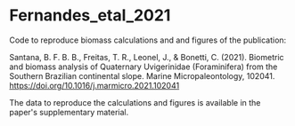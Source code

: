 # Fernandes_etal_2021
Code to reproduce biomass calculations and and figures of the publication:

Santana, B. F. B. B., Freitas, T. R., Leonel, J., & Bonetti, C. (2021). Biometric and biomass analysis of Quaternary Uvigerinidae (Foraminifera) from the Southern Brazilian continental slope. Marine Micropaleontology, 102041. https://doi.org/10.1016/j.marmicro.2021.102041

The data to reproduce the calculations and figures is available in the paper's supplementary material.
